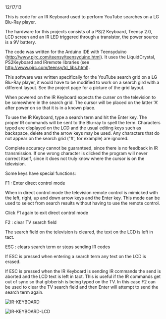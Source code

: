12/17/13

This is code for an IR Keyboard used to perform YouTube searches on a LG Blu-Ray player.  

The hardware for this projects consists of a PS/2 Keyboard, Teensy 2.0, LCD screen and an IR LED triggered through a transistor, the power source is a 9V battery.

The code was written for the Arduino IDE with Teensyduino (http://www.pjrc.com/teensy/teensyduino.html).  It uses the LiquidCrystal, PS2Keyboard and IRremote libraries (see http://www.pjrc.com/teensy/td_libs.html).


This software was written specifically for the YouTube search grid on a LG Blu-Ray player, it would have to be modified to work on a search gird with a different layout.  See the project page for a picture of the grid layout.

When powered on the IR Keyboard expects the curser on the television to be somewhere in the search grid.  The cursor will be placed on the latter 'A' after power on so that it is in a known place.


To use the IR Keyboard, type a search term and hit the Enter key.  The proper IR commands will be sent to the Blu-ray to spell the term.  Characters typed are displayed on the LCD and the usual editing keys such as backspace, delete and the arrow keys may be used.  Any characters that do not appear on the search grid ("#', for example) are ignored.


Complete accuracy cannot be guaranteed, since there is no feedback in IR transmission.  If one wrong character is clicked the program will never correct itself, since it does not truly know where the cursor is on the television.


Some keys have special functions:


F1 :  Enter direct control mode

When in direct control mode the television remote control is mimicked with the left, right, up and down arrow keys and the Enter key.  This mode can be used to select from search results without having to use the remote control.

Click F1 again to exit direct control mode


F2 : clear TV search field

The search field on the television is cleared, the text on the LCD is left in tact.


ESC : clears search term or stops sending IR codes

If ESC is pressed when entering a search term any text on the LCD is erased.

If ESC is pressed when the IR Keyboard is sending IR commands the send is aborted and the LCD text is left in tact.  This is useful if the IR commands get out of sync so that gibberish is being typed on the TV.  In this case F2 can be used to clear the TV search field and then Enter will attempt to send the search term again.

![IR-KEYBOARD](https://cloud.githubusercontent.com/assets/318132/26525661/756678b2-432c-11e7-946c-709f5223df4f.jpg?raw=true "IR Keyboard")

![IR-KEYBOARD-LCD](https://cloud.githubusercontent.com/assets/318132/26525662/788ff09a-432c-11e7-8ed6-89ca7e1c3bf3.jpg "IR Keyboard LCD")
